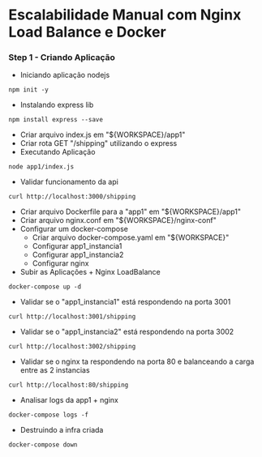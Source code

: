 # Escalabilidade Manual com Nginx Load Balance e Docker

### Step 1 - Criando Aplicação
* Iniciando aplicação nodejs
```
npm init -y
```
* Instalando express lib
```
npm install express --save
```
* Criar arquivo index.js em "${WORKSPACE}/app1"
* Criar rota GET "/shipping" utilizando o express
* Executando Aplicação
```
node app1/index.js
```
* Validar funcionamento da api
```
curl http://localhost:3000/shipping
```
* Criar arquivo Dockerfile para a "app1" em "${WORKSPACE}/app1"
* Criar arquivo nginx.conf em "${WORKSPACE}/nginx-conf"
* Configurar um docker-compose
  * Criar arquivo docker-compose.yaml em "${WORKSPACE}"
  * Configurar app1_instancia1
  * Configurar app1_instancia2
  * Configurar nginx
* Subir as Aplicações + Nginx LoadBalance
```
docker-compose up -d
```
* Validar se o "app1_instancia1" está respondendo na porta 3001
```
curl http://localhost:3001/shipping
```
* Validar se o "app1_instancia2" está respondendo na porta 3002
```
curl http://localhost:3002/shipping
```
* Validar se o nginx ta respondendo na porta 80 e balanceando a carga entre as 2 instancias
```
curl http://localhost:80/shipping
```
* Analisar logs da app1 + nginx
```
docker-compose logs -f
```
* Destruindo a infra criada
```
docker-compose down
```